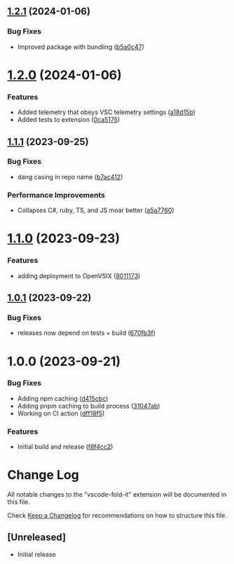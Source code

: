 ## [1.2.1](https://github.com/michaeljolley/vscode-vs-outlining/compare/v1.2.0...v1.2.1) (2024-01-06)


### Bug Fixes

* Improved package with bundling ([b5a0c47](https://github.com/michaeljolley/vscode-vs-outlining/commit/b5a0c478d78d87b29b17e6052dc22e3063ab5e4e))

# [1.2.0](https://github.com/michaeljolley/vscode-vs-outlining/compare/v1.1.1...v1.2.0) (2024-01-06)


### Features

* Added telemetry that obeys VSC telemetry settings ([a18d15b](https://github.com/michaeljolley/vscode-vs-outlining/commit/a18d15b5439d7afb1eddf2f004e9ea9173a2216a))
* Added tests to extension ([0ca5175](https://github.com/michaeljolley/vscode-vs-outlining/commit/0ca5175b6590dac778db329e720162ca158ea95d))

## [1.1.1](https://github.com/MichaelJolley/vscode-vs-outlining/compare/v1.1.0...v1.1.1) (2023-09-25)


### Bug Fixes

* dang casing in repo name ([b7ac412](https://github.com/MichaelJolley/vscode-vs-outlining/commit/b7ac41250721dbee9e1e2003aa476f0ef6162f27))


### Performance Improvements

* Collapses C#, ruby, TS, and JS moar better ([a5a7760](https://github.com/MichaelJolley/vscode-vs-outlining/commit/a5a7760841ff4df7681149392a9dc6a75d4989cf))

# [1.1.0](https://github.com/michaeljolley/vscode-vs-outlining/compare/v1.0.1...v1.1.0) (2023-09-23)


### Features

* adding deployment to OpenVSIX ([8011173](https://github.com/michaeljolley/vscode-vs-outlining/commit/8011173ef68325bb2b6906d778540135f56152be))

## [1.0.1](https://github.com/michaeljolley/vscode-vs-outlining/compare/v1.0.0...v1.0.1) (2023-09-22)


### Bug Fixes

* releases now depend on tests + build ([670fb3f](https://github.com/michaeljolley/vscode-vs-outlining/commit/670fb3f74de74b964e6621c1f9d900cfb8ae7b0c))

# 1.0.0 (2023-09-21)


### Bug Fixes

* Adding npm caching ([d415cbc](https://github.com/michaeljolley/vscode-vs-outlining/commit/d415cbc0af8f46a8794d6aecf01ec0cf362e17ce))
* Adding pnpm caching to build process ([31047ab](https://github.com/michaeljolley/vscode-vs-outlining/commit/31047abcfafa7b72977e1185f91cb7b0a398f54e))
* Working on CI action ([dff18f5](https://github.com/michaeljolley/vscode-vs-outlining/commit/dff18f5899316543b2d50cd7949d250a33007478))


### Features

* Initial build and release ([f8f4cc2](https://github.com/michaeljolley/vscode-vs-outlining/commit/f8f4cc20882dd9ec3511081d4cf8dd029b7fee29))

# Change Log

All notable changes to the "vscode-fold-it" extension will be documented in this file.

Check [Keep a Changelog](http://keepachangelog.com/) for recommendations on how to structure this file.

## [Unreleased]

- Initial release
